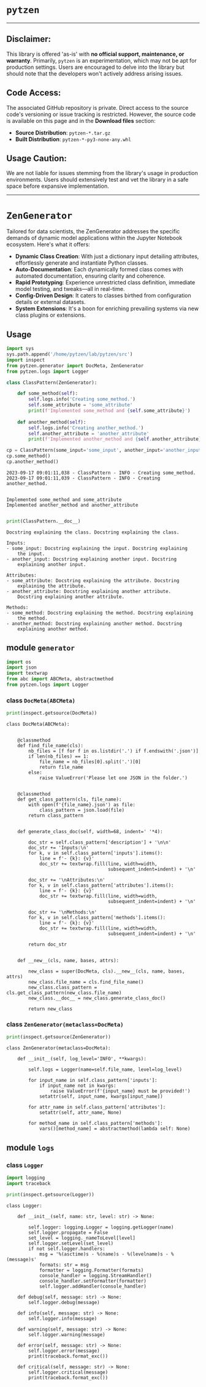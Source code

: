 # `pytzen`
----

## Disclaimer:
This library is offered 'as-is' with **no official support, maintenance, or warranty**. Primarily, `pytzen` is an experimentation, which may not be apt for production settings. Users are encouraged to delve into the library but should note that the developers won't actively address arising issues.

## Code Access:
The associated GitHub repository is private. Direct access to the source code's versioning or issue tracking is restricted. However, the source code is available on this page and in the **Download files** section:
- **Source Distribution**: `pytzen-*.tar.gz`
- **Built Distribution**: `pytzen-*-py3-none-any.whl`

## Usage Caution:
We are not liable for issues stemming from the library's usage in production environments. Users should extensively test and vet the library in a safe space before expansive implementation.

----

# `ZenGenerator`
Tailored for data scientists, the ZenGenerator addresses the specific demands of dynamic model applications within the Jupyter Notebook ecosystem. Here's what it offers:

- **Dynamic Class Creation**: With just a dictionary input detailing attributes, effortlessly generate and instantiate Python classes.
- **Auto-Documentation**: Each dynamically formed class comes with automated documentation, ensuring clarity and coherence.
- **Rapid Prototyping**: Experience unrestricted class definition, immediate model testing, and tweaks—all in real-time.
- **Config-Driven Design**: It caters to classes birthed from configuration details or external datasets.
- **System Extensions**: It's a boon for enriching prevailing systems via new class plugins or extensions.

## Usage


```python
import sys
sys.path.append('/home/pytzen/lab/pytzen/src')
import inspect
from pytzen.generator import DocMeta, ZenGenerator
from pytzen.logs import Logger
```


```python
class ClassPattern(ZenGenerator):

    def some_method(self):
        self.logs.info('Creating some_method.')
        self.some_attribute = 'some_attribute'
        print(f'Implemented some_method and {self.some_attribute}')
    
    def another_method(self):
        self.logs.info('Creating another_method.')
        self.another_attribute = 'another_attribute'
        print(f'Implemented another_method and {self.another_attribute}')
```


```python
cp = ClassPattern(some_input='some_input', another_input='another_input')
cp.some_method()
cp.another_method()
```

    2023-09-17 09:01:11,038 - ClassPattern - INFO - Creating some_method.
    2023-09-17 09:01:11,039 - ClassPattern - INFO - Creating another_method.


    Implemented some_method and some_attribute
    Implemented another_method and another_attribute



```python

print(ClassPattern.__doc__)
```

    Docstring explaining the class. Docstring explaining the class.
    
    Inputs:
    - some_input: Docstring explaining the input. Docstring explaining
        the input.
    - another_input: Docstring explaining another input. Docstring
        explaining another input.
    
    Attributes:
    - some_attribute: Docstring explaining the attribute. Docstring
        explaining the attribute.
    - another_attribute: Docstring explaining another attribute.
        Docstring explaining another attribute.
    
    Methods:
    - some_method: Docstring explaining the method. Docstring explaining
        the method.
    - another_method: Docstring explaining another method. Docstring
        explaining another method.
    


## module `generator`

```python
import os
import json
import textwrap
from abc import ABCMeta, abstractmethod
from pytzen.logs import Logger
```

### class `DocMeta(ABCMeta)`


```python
print(inspect.getsource(DocMeta))
```

    class DocMeta(ABCMeta):
    
    
        @classmethod
        def find_file_name(cls):
            nb_files = [f for f in os.listdir('.') if f.endswith('.json')]
            if len(nb_files) == 1:
                file_name = nb_files[0].split('.')[0]
                return file_name
            else:
                raise ValueError('Please let one JSON in the folder.')
        
    
        @classmethod
        def get_class_pattern(cls, file_name):
            with open(f'{file_name}.json') as file:
                class_pattern = json.load(file)
            return class_pattern
        
    
        def generate_class_doc(self, width=68, indent=' '*4):
    
            doc_str = self.class_pattern['description'] + '\n\n'
            doc_str += 'Inputs:\n'
            for k, v in self.class_pattern['inputs'].items():
                line = f'- {k}: {v}'
                doc_str += textwrap.fill(line, width=width, 
                                         subsequent_indent=indent) + '\n'
            
            doc_str += '\nAttributes:\n'
            for k, v in self.class_pattern['attributes'].items():
                line = f'- {k}: {v}'
                doc_str += textwrap.fill(line, width=width, 
                                         subsequent_indent=indent) + '\n'
                
            doc_str += '\nMethods:\n'
            for k, v in self.class_pattern['methods'].items():
                line = f'- {k}: {v}'
                doc_str += textwrap.fill(line, width=width, 
                                         subsequent_indent=indent) + '\n'
            
            return doc_str
    
    
        def __new__(cls, name, bases, attrs):
    
            new_class = super(DocMeta, cls).__new__(cls, name, bases, attrs)
            new_class.file_name = cls.find_file_name()
            new_class.class_pattern = cls.get_class_pattern(new_class.file_name)
            new_class.__doc__ = new_class.generate_class_doc()
    
            return new_class
    


### class `ZenGenerator(metaclass=DocMeta)`


```python
print(inspect.getsource(ZenGenerator))
```

    class ZenGenerator(metaclass=DocMeta):
    
        def __init__(self, log_level='INFO', **kwargs):
    
            self.logs = Logger(name=self.file_name, level=log_level)
    
            for input_name in self.class_pattern['inputs']:
                if input_name not in kwargs:
                    raise ValueError(f'{input_name} must be provided!')
                setattr(self, input_name, kwargs[input_name])
            
            for attr_name in self.class_pattern['attributes']:
                setattr(self, attr_name, None)
    
            for method_name in self.class_pattern['methods']:
                vars()[method_name] = abstractmethod(lambda self: None)
    


## module `logs`

### class `Logger`

```python
import logging
import traceback
```


```python
print(inspect.getsource(Logger))
```

    class Logger:
    
        def __init__(self, name: str, level: str) -> None:
    
            self.logger: logging.Logger = logging.getLogger(name)
            self.logger.propagate = False
            set_level = logging._nameToLevel[level]
            self.logger.setLevel(set_level)
            if not self.logger.handlers:
                msg = '%(asctime)s - %(name)s - %(levelname)s - %(message)s'
                formats: str = msg
                formatter = logging.Formatter(formats)
                console_handler = logging.StreamHandler()
                console_handler.setFormatter(formatter)
                self.logger.addHandler(console_handler)
    
        def debug(self, message: str) -> None: 
            self.logger.debug(message)
    
        def info(self, message: str) -> None: 
            self.logger.info(message)
    
        def warning(self, message: str) -> None: 
            self.logger.warning(message)
    
        def error(self, message: str) -> None:
            self.logger.error(message)
            print(traceback.format_exc())
    
        def critical(self, message: str) -> None:
            self.logger.critical(message)
            print(traceback.format_exc())
    

